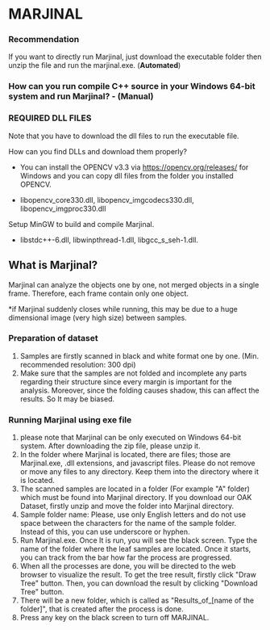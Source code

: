 # **MARJINAL**

### **Recommendation**

If you want to directly run Marjinal, just download the executable folder then unzip the file and run the marjinal.exe. (**Automated**)

### How can you run compile C++ source in your Windows 64-bit system and run Marjinal? - (Manual)

### **REQUIRED DLL FILES**

Note that you have to download the dll files to run the executable file.

How can you find DLLs and download them properly?

- You can install the OPENCV v3.3 via https://opencv.org/releases/ for Windows and you can copy dll files from the folder you installed OPENCV.  

- libopencv_core330.dll, libopencv_imgcodecs330.dll, libopencv_imgproc330.dll

Setup MinGW to build and compile Marjinal.

- libstdc++-6.dll, libwinpthread-1.dll, libgcc_s_seh-1.dll.


## **What is Marjinal?**

Marjinal can analyze the objects one by one, not merged objects in a single frame. Therefore, each frame contain only one object.

*if Marjinal suddenly closes while running, this may be due to a huge dimensional image (very high size) between samples.

### **Preparation of dataset**

1. Samples are firstly scanned in black and white format one by one. (Min. recommended resolution: 300 dpi)  
2. Make sure that the samples are not folded and incomplete any parts regarding their structure since every margin is important for the analysis. Moreover, since the folding causes shadow, this can affect the results. So It may be biased.

### **Running Marjinal using exe file**

1. please note that Marjinal can be only executed on Windows 64-bit system. After downloading the zip file, please unzip it.  
2. In the folder where Marjinal is located, there are files; those are Marjinal.exe, .dll extensions, and javascript files. Please do not remove or move any files to any directory. Keep them into the directory where it is located.  
3. The scanned samples are located in a folder (For example "A" folder) which must be found into Marjinal directory. If you download our OAK Dataset, firstly unzip and move the folder into Marjinal directory.  
4. Sample folder name: Please, use only English letters and do not use space between the characters for the name of the sample folder. Instead of this, you can use underscore or hyphen. 
5. Run Marjinal.exe. Once It is run, you will see the black screen. Type the name of the folder where the leaf samples are located. Once it starts, you can track from the bar how far the process are progressed. 
6. When all the processes are done, you will be directed to the web browser to visualize the result. To get the tree result, firstly click "Draw Tree" button. Then, you can download the result by clicking "Download Tree" button.  
7. There will be a new folder, which is called as "Results_of_[name of the folder]", that is created after the process is done. 
8. Press any key on the black screen to turn off MARJINAL.
